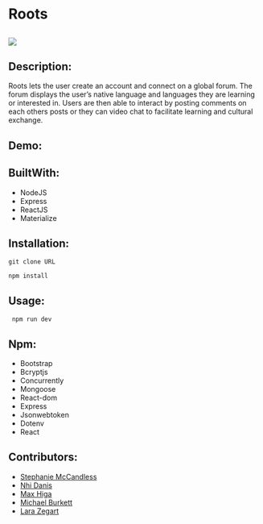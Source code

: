 # Roots

## <img src="https://img.shields.io/badge/LICENSE-mit-green"/>

## Description:

Roots lets the user create an account and connect on a global forum. The forum displays the user’s native language and languages they are learning or interested in. Users are then able to interact by posting comments on each others posts or they can video chat to facilitate learning and cultural exchange.

## Demo:



## BuiltWith:

* NodeJS
* Express
* ReactJS
* Materialize

## Installation:

`git clone URL`

 `npm install`


## Usage: 

 ` npm run dev`


## Npm:
* Bootstrap
* Bcryptjs
* Concurrently
* Mongoose
* React-dom
* Express
* Jsonwebtoken
* Dotenv
 * React

## Contributors:
* [Stephanie McCandless](https://github.com/stephimarie )
* [Nhi Danis](https://github.com/NhiDanis)
* [Max Higa](https://github.com/maxx-808)
* [Michael Burkett](https://github.com/cadeburkett)
* [Lara Zegart](https://github.com/lzegart)






